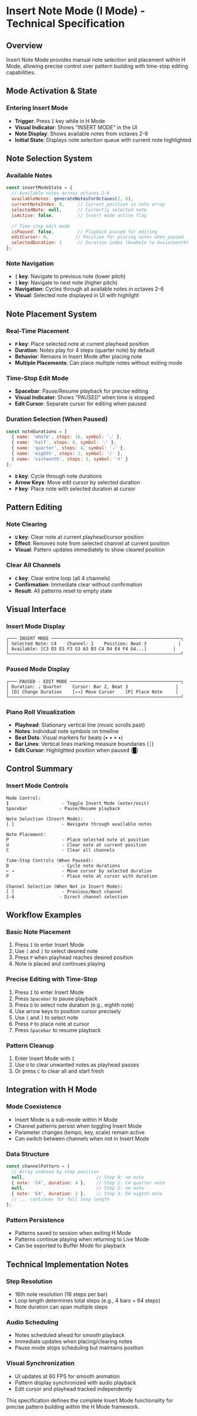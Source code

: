 # Insert Note Mode (I Mode) - Technical Specification

## Overview
Insert Note Mode provides manual note selection and placement within H Mode, allowing precise control over pattern building with time-stop editing capabilities.

## Mode Activation & State

### Entering Insert Mode
- **Trigger**: Press `I` key while in H Mode
- **Visual Indicator**: Shows "INSERT MODE" in the UI
- **Note Display**: Shows available notes from octaves 2-6
- **Initial State**: Displays note selection queue with current note highlighted

## Note Selection System

### Available Notes
```javascript
const insertModeState = {
  // Available notes across octaves 2-6
  availableNotes: generateNotesForOctaves(2, 6),
  currentNoteIndex: 0,     // Current position in note array
  selectedNote: null,      // Currently selected note
  isActive: false,         // Insert mode active flag

  // Time-stop edit mode
  isPaused: false,         // Playback paused for editing
  editCursor: 0,          // Position for placing notes when paused
  selectedDuration: 1      // Duration index (0=whole to 4=sixteenth)
};
```

### Note Navigation
- **`[` key**: Navigate to previous note (lower pitch)
- **`]` key**: Navigate to next note (higher pitch)
- **Navigation**: Cycles through all available notes in octaves 2-6
- **Visual**: Selected note displayed in UI with highlight

## Note Placement System

### Real-Time Placement
- **`P` key**: Place selected note at current playhead position
- **Duration**: Notes play for 4 steps (quarter note) by default
- **Behavior**: Remains in Insert Mode after placing note
- **Multiple Placements**: Can place multiple notes without exiting mode

### Time-Stop Edit Mode
- **Spacebar**: Pause/Resume playback for precise editing
- **Visual Indicator**: Shows "PAUSED" when time is stopped
- **Edit Cursor**: Separate cursor for editing when paused

### Duration Selection (When Paused)
```javascript
const noteDurations = [
  { name: 'whole', steps: 16, symbol: '𝅝' },
  { name: 'half', steps: 8, symbol: '𝅗𝅥' },
  { name: 'quarter', steps: 4, symbol: '♩' },
  { name: 'eighth', steps: 2, symbol: '♪' },
  { name: 'sixteenth', steps: 1, symbol: '♬' }
];
```

- **`D` key**: Cycle through note durations
- **Arrow Keys**: Move edit cursor by selected duration
- **`P` key**: Place note with selected duration at cursor

## Pattern Editing

### Note Clearing
- **`U` key**: Clear note at current playhead/cursor position
- **Effect**: Removes note from selected channel at current position
- **Visual**: Pattern updates immediately to show cleared position

### Clear All Channels
- **`C` key**: Clear entire loop (all 4 channels)
- **Confirmation**: Immediate clear without confirmation
- **Result**: All patterns reset to empty state

## Visual Interface

### Insert Mode Display
```
┌─── INSERT MODE ─────────────────────────────────────────────────┐
│ Selected Note: C4    Channel: 1    Position: Beat 3            │
│ Available: [C3 D3 E3 F3 G3 A3 B3 C4 D4 E4 F4 G4...]          │
└─────────────────────────────────────────────────────────────────┘
```

### Paused Mode Display
```
┌─── PAUSED - EDIT MODE ──────────────────────────────────────────┐
│ Duration: ♩ Quarter    Cursor: Bar 2, Beat 3                  │
│ [D] Change Duration    [←→] Move Cursor    [P] Place Note     │
└─────────────────────────────────────────────────────────────────┘
```

### Piano Roll Visualization
- **Playhead**: Stationary vertical line (music scrolls past)
- **Notes**: Individual note symbols on timeline
- **Beat Dots**: Visual markers for beats (• • • •)
- **Bar Lines**: Vertical lines marking measure boundaries (┊)
- **Edit Cursor**: Highlighted position when paused (█)

## Control Summary

### Insert Mode Controls
```
Mode Control:
I                    - Toggle Insert Mode (enter/exit)
Spacebar            - Pause/Resume playback

Note Selection (Insert Mode):
[ ]                  - Navigate through available notes

Note Placement:
P                    - Place selected note at position
U                    - Clear note at current position
C                    - Clear all channels

Time-Stop Controls (When Paused):
D                    - Cycle note durations
← →                  - Move cursor by selected duration
P                    - Place note at cursor with duration

Channel Selection (When Not in Insert Mode):
[ ]                  - Previous/Next channel
1-4                 - Direct channel selection
```

## Workflow Examples

### Basic Note Placement
1. Press `I` to enter Insert Mode
2. Use `[` and `]` to select desired note
3. Press `P` when playhead reaches desired position
4. Note is placed and continues playing

### Precise Editing with Time-Stop
1. Press `I` to enter Insert Mode
2. Press `Spacebar` to pause playback
3. Press `D` to select note duration (e.g., eighth note)
4. Use arrow keys to position cursor precisely
5. Use `[` and `]` to select note
6. Press `P` to place note at cursor
7. Press `Spacebar` to resume playback

### Pattern Cleanup
1. Enter Insert Mode with `I`
2. Use `U` to clear unwanted notes as playhead passes
3. Or press `C` to clear all and start fresh

## Integration with H Mode

### Mode Coexistence
- Insert Mode is a sub-mode within H Mode
- Channel patterns persist when toggling Insert Mode
- Parameter changes (tempo, key, scale) remain active
- Can switch between channels when not in Insert Mode

### Data Structure
```javascript
const channelPattern = [
  // Array indexed by step position
  null,                           // Step 0: no note
  { note: 'C4', duration: 4 },    // Step 1: C4 quarter note
  null,                           // Step 2: no note
  { note: 'E4', duration: 2 },    // Step 3: E4 eighth note
  // ... continues for full loop length
];
```

### Pattern Persistence
- Patterns saved to session when exiting H Mode
- Patterns continue playing when returning to Live Mode
- Can be exported to Buffer Mode for playback

## Technical Implementation Notes

### Step Resolution
- 16th note resolution (16 steps per bar)
- Loop length determines total steps (e.g., 4 bars = 64 steps)
- Note duration can span multiple steps

### Audio Scheduling
- Notes scheduled ahead for smooth playback
- Immediate updates when placing/clearing notes
- Pause mode stops scheduling but maintains position

### Visual Synchronization
- UI updates at 60 FPS for smooth animation
- Pattern display synchronized with audio playback
- Edit cursor and playhead tracked independently

This specification defines the complete Insert Mode functionality for precise pattern building within the H Mode framework.